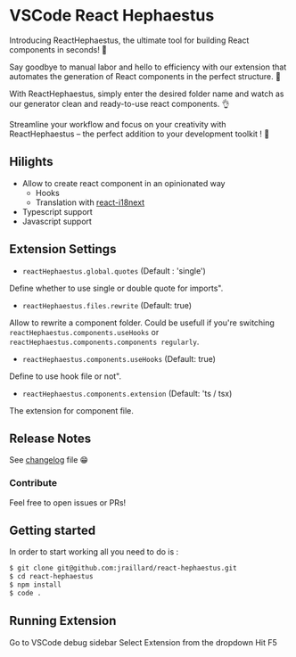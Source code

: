# VSCode React Hephaestus

Introducing ReactHephaestus, the ultimate tool for building React components in seconds! :hammer:

Say goodbye to manual labor and hello to efficiency with our extension that automates the generation of React components in the perfect structure. :muscle:

With ReactHephaestus, simply enter the desired folder name and watch as our generator clean and ready-to-use react components. :ok_hand:

Streamline your workflow and focus on your creativity with ReactHephaestus – the perfect addition to your development toolkit ! :star2:

## Hilights
- Allow to create react component in an opinionated way
  - Hooks
  - Translation with [react-i18next](https://react.i18next.com/)
- Typescript support
- Javascript support

## Extension Settings

- `reactHephaestus.global.quotes` (Default : 'single')

Define whether to use single or double quote for imports".
        
- `reactHephaestus.files.rewrite` (Default: true)

Allow to rewrite a component folder. Could be usefull if you're switching `reactHephaestus.components.useHooks` or `reactHephaestus.components.components regularly`.

- `reactHephaestus.components.useHooks` (Default: true)

Define to use hook file or not".

- `reactHephaestus.components.extension` (Default: 'ts / tsx)

The extension for component file.

## Release Notes

See [changelog](./CHANGELOG.md) file :grin:

### Contribute
Feel free to open issues or PRs!

## Getting started
In order to start working all you need to do is :

```sh
$ git clone git@github.com:jraillard/react-hephaestus.git
$ cd react-hephaestus
$ npm install
$ code .
```

## Running Extension
Go to VSCode debug sidebar
Select Extension from the dropdown
Hit F5
